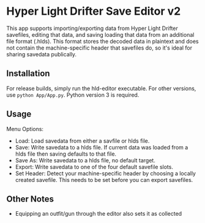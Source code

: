 # Hyper Light Drifter Save Editor v2

This app supports importing/exporting data from Hyper Light Drifter savefiles, editing that data, and saving loading that data from an additional file format (.hlds). This format stores the decoded data in plaintext and does not contain the machine-specific header that savefiles do, so it's ideal for sharing savedata publically.

## Installation

For release builds, simply run the hld-editor executable. For other versions, use `python App/App.py`. Python version 3 is required.

## Usage

Menu Options:
- Load: Load savedata from either a savfile or hlds file.
- Save: Write savedata to a hlds file. If current data was loaded from a hlds file then saving defaults to that file.
- Save As: Write savedata to a hlds file, no default target.
- Export: Write savedata to one of the four default savefile slots.
- Set Header: Detect your machine-specific header by choosing a locally created savefile. This needs to be set before you can export savefiles.

## Other Notes

- Equipping an outfit/gun through the editor also sets it as collected
